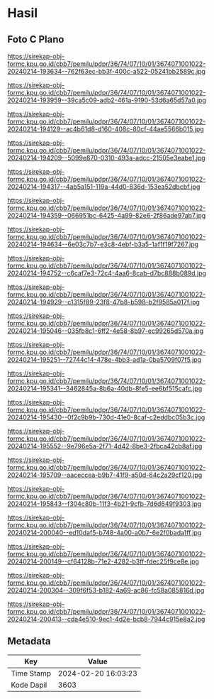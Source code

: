 # Hasil

## Foto C Plano

https://sirekap-obj-formc.kpu.go.id/cbb7/pemilu/pdpr/36/74/07/10/01/3674071001022-20240214-193634--762f63ec-bb3f-400c-a522-05241bb2589c.jpg

https://sirekap-obj-formc.kpu.go.id/cbb7/pemilu/pdpr/36/74/07/10/01/3674071001022-20240214-193959--39ca5c09-adb2-461a-9190-53d6a65d57a0.jpg

https://sirekap-obj-formc.kpu.go.id/cbb7/pemilu/pdpr/36/74/07/10/01/3674071001022-20240214-194129--ac4b61d8-d160-408c-80cf-44ae5566b015.jpg

https://sirekap-obj-formc.kpu.go.id/cbb7/pemilu/pdpr/36/74/07/10/01/3674071001022-20240214-194209--5099e870-0310-493a-adcc-21505e3eabe1.jpg

https://sirekap-obj-formc.kpu.go.id/cbb7/pemilu/pdpr/36/74/07/10/01/3674071001022-20240214-194317--4ab5a151-119a-44d0-836d-153ea52dbcbf.jpg

https://sirekap-obj-formc.kpu.go.id/cbb7/pemilu/pdpr/36/74/07/10/01/3674071001022-20240214-194359--066951bc-6425-4a99-82e6-2f86ade97ab7.jpg

https://sirekap-obj-formc.kpu.go.id/cbb7/pemilu/pdpr/36/74/07/10/01/3674071001022-20240214-194634--6e03c7b7-e3c8-4ebf-b3a5-1af1f19f7267.jpg

https://sirekap-obj-formc.kpu.go.id/cbb7/pemilu/pdpr/36/74/07/10/01/3674071001022-20240214-194752--c6caf7e3-72c4-4aa6-8cab-d7bc888b089d.jpg

https://sirekap-obj-formc.kpu.go.id/cbb7/pemilu/pdpr/36/74/07/10/01/3674071001022-20240214-194929--c1315f89-23f8-47b8-b598-b2f9585a017f.jpg

https://sirekap-obj-formc.kpu.go.id/cbb7/pemilu/pdpr/36/74/07/10/01/3674071001022-20240214-195046--035fb8c1-6ff2-4e58-8b97-ec99265d570a.jpg

https://sirekap-obj-formc.kpu.go.id/cbb7/pemilu/pdpr/36/74/07/10/01/3674071001022-20240214-195251--72744c14-478e-4bb3-ad1a-0ba5709f07f5.jpg

https://sirekap-obj-formc.kpu.go.id/cbb7/pemilu/pdpr/36/74/07/10/01/3674071001022-20240214-195341--3462845a-8b6a-40db-8fe5-ee6bf515cafc.jpg

https://sirekap-obj-formc.kpu.go.id/cbb7/pemilu/pdpr/36/74/07/10/01/3674071001022-20240214-195430--0f2c9b9b-730d-41e0-8caf-c2eddbc05b3c.jpg

https://sirekap-obj-formc.kpu.go.id/cbb7/pemilu/pdpr/36/74/07/10/01/3674071001022-20240214-195552--9e796e5a-2f71-4d42-8be3-2fbca42cb8af.jpg

https://sirekap-obj-formc.kpu.go.id/cbb7/pemilu/pdpr/36/74/07/10/01/3674071001022-20240214-195709--aaceccea-b9b7-41f9-a50d-64c2a29cf120.jpg

https://sirekap-obj-formc.kpu.go.id/cbb7/pemilu/pdpr/36/74/07/10/01/3674071001022-20240214-195843--f304c80b-11f3-4b21-9cfb-7d6d649f9303.jpg

https://sirekap-obj-formc.kpu.go.id/cbb7/pemilu/pdpr/36/74/07/10/01/3674071001022-20240214-200040--ed10daf5-b748-4a00-a0b7-6e2f0bada1ff.jpg

https://sirekap-obj-formc.kpu.go.id/cbb7/pemilu/pdpr/36/74/07/10/01/3674071001022-20240214-200149--cf64128b-71e2-4282-b3ff-fdec25f9ce8e.jpg

https://sirekap-obj-formc.kpu.go.id/cbb7/pemilu/pdpr/36/74/07/10/01/3674071001022-20240214-200304--309f6f53-b182-4a69-ac86-fc58a085816d.jpg

https://sirekap-obj-formc.kpu.go.id/cbb7/pemilu/pdpr/36/74/07/10/01/3674071001022-20240214-200413--cda4e510-9ec1-4d2e-bcb8-7944c915e8a2.jpg


## Metadata

| Key        | Value               |
| ---------- | ------------------- |
| Time Stamp | 2024-02-20 16:03:23 |
| Kode Dapil | 3603                |



